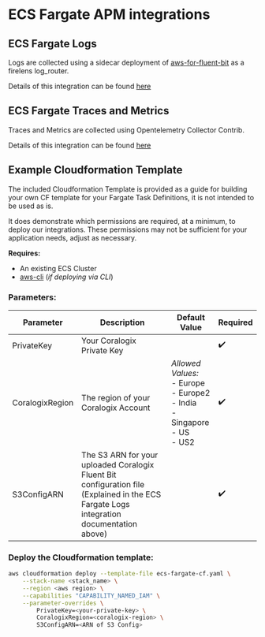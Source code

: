 # ECS Fargate APM integrations

## ECS Fargate Logs
Logs are collected using a sidecar deployment of [aws-for-fluent-bit](https://github.com/aws/aws-for-fluent-bit) as a firelens log_router.

Details of this integration can be found [here](https://github.com/coralogix/telemetry-shippers/tree/master/logs/fluent-bit/ecs-fargate)

## ECS Fargate Traces and Metrics
Traces and Metrics are collected using Opentelemetry Collector Contrib.

Details of this integration can be found [here](https://github.com/coralogix/telemetry-shippers/blob/master/otel-ecs-fargate/README.md)

## Example Cloudformation Template

The included Cloudformation Template is provided as a guide for building your own CF template for your Fargate Task Definitions, it is not intended to be used as is.

It does demonstrate which permissions are required, at a minimum, to deploy our integrations. These permissions may not be sufficient for your application needs, adjust as necessary.

**Requires:**

- An existing ECS Cluster
- [aws-cli]() (*if deploying via CLI*)

### Parameters:

| Parameter       | Description                                                                                                                                                                                                                          | Default Value                                                                | Required           |
|-----------------|--------------------------------------------------------------------------------------------------------------------------------------------------------------------------------------------------------------------------------------|------------------------------------------------------------------------------|--------------------|
| PrivateKey      | Your Coralogix Private Key                                                                                                                                                                                                           |                                                                              | :heavy_check_mark: |
| CoralogixRegion | The region of your Coralogix Account                                                                                                                                                                                                 | *Allowed Values:*<br>- Europe<br>- Europe2<br>- India<br>- Singapore<br>- US<br>- US2 | :heavy_check_mark: |
| S3ConfigARN      | The S3 ARN for your uploaded Coralogix Fluent Bit configuration file (Explained in the ECS Fargate Logs integration documentation above)                                                                                                                                                                                                           |                                                                              | :heavy_check_mark: |


### Deploy the Cloudformation template:

```sh
aws cloudformation deploy --template-file ecs-fargate-cf.yaml \
    --stack-name <stack_name> \
    --region <aws region> \
    --capabilities "CAPABILITY_NAMED_IAM" \
    --parameter-overrides \
        PrivateKey=<your-private-key> \
        CoralogixRegion=<coralogix-region> \
        S3ConfigARN=<ARN of S3 Config>
```
